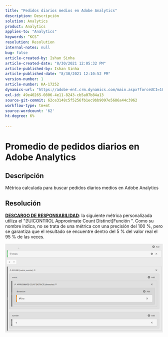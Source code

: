 ```yaml
---
title: "Pedidos diarios medios en Adobe Analytics"
description: Descripción
solution: Analytics
product: Analytics
applies-to: "Analytics"
keywords: “KCS”
resolution: Resolution
internal-notes: null
bug: false
article-created-by: Ishan Sinha
article-created-date: "8/30/2021 12:05:32 PM"
article-published-by: Ishan Sinha
article-published-date: "8/30/2021 12:10:52 PM"
version-number: 1
article-number: KA-17252
dynamics-url: "https://adobe-ent.crm.dynamics.com/main.aspx?forceUCI=1&pagetype=entityrecord&etn=knowledgearticle&id=f9396d8d-8a09-ec11-b6e6-00224808d564"
exl-id: 49e40265-0806-4e11-8243-cb5a07b84a13
source-git-commit: 62ce3148c5f5256fb1ec9bb9097e5686a44c3962
workflow-type: tm+mt
source-wordcount: '62'
ht-degree: 6%

---
```


# Promedio de pedidos diarios en Adobe Analytics

## Descripción


Métrica calculada para buscar pedidos diarios medios en Adobe Analytics




## Resolución


<u><b>DESCARGO DE RESPONSABILIDAD</b></u>: la siguiente métrica personalizada utiliza el &quot;[!UICONTROL Approximate Count Distinct]Función &quot;. Como su nombre indica, no se trata de una métrica con una precisión del 100 %, pero se garantiza que el resultado se encuentre dentro del 5 % del valor real el 95 % de las veces.

![](assets/9d67ac27-8b09-ec11-b6e6-00224808d564.png)
